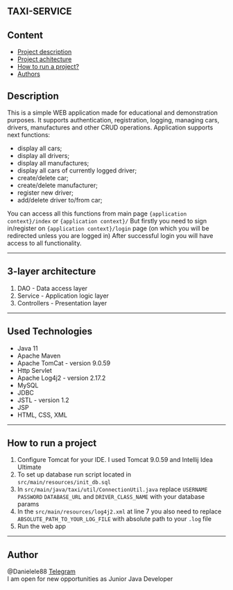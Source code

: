 ## TAXI-SERVICE
## Content
* [Project description](#description)
* [Project achitecture](#architecture)
* [How to run a project?](#start)
* [Authors](#author)

## <a name="description"></a>Description
This is a simple WEB application made for educational and demonstration purposes. It supports authentication, registration, logging, managing cars, drivers, manufactures and other CRUD operations.
Application supports next functions:
- display all cars;
- display all drivers;
- display all manufactures;
- display all cars of currently logged driver;
- create/delete car;
- create/delete manufacturer;
- register new driver;
- add/delete driver to/from car;

You can access all this functions from main page ```{application context}/index``` or ```{application context}/```
But firstly you need to sign in/register on ```{application context}/login``` page (on which you will be redirected unless you are logged in)
After successful login you will have access to all functionality.

---
## <a name="architecture"></a>3-layer architecture
1. DAO - Data access layer
2. Service - Application logic layer
3. Controllers - Presentation layer

---
## <a name="technologies"></a>Used Technologies
- Java 11
- Apache Maven
- Apache TomCat - version 9.0.59
- Http Servlet
- Apache Log4j2 - version 2.17.2
- MySQL
- JDBC
- JSTL - version 1.2
- JSP
- HTML, CSS, XML

---
## <a name="start"></a>How to run a project
1. Configure Tomcat for your IDE. I used Tomcat 9.0.59 and Intellij Idea Ultimate
2. To set up database run script located in ```src/main/resources/init_db.sql```
3. In ```src/main/java/taxi/util/ConnectionUtil.java``` replace ```USERNAME``` ```PASSWORD``` ```DATABASE_URL``` and ```DRIVER_CLASS_NAME``` with your database params
4. In the ```src/main/resources/log4j2.xml``` at line 7 you also need to replace ```ABSOLUTE_PATH_TO_YOUR_LOG_FILE``` with absolute path to your ```.log``` file
5. Run the web app

---
## <a name="author"></a>Author
@Danielele88 [Telegram](https://t.me/Danielele88)  
I am open for new opportunities as Junior Java Developer
